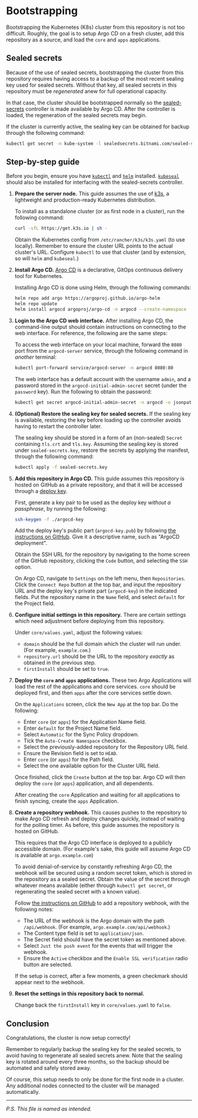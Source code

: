 
# Bootstrapping

Bootstrapping the Kubernetes (K8s) cluster from this repository is not too difficult. Roughly, the goal is to setup Argo CD on a fresh cluster, add this repository as a source, and load the `core` and `apps` applications.

## Sealed secrets

Because of the use of sealed secrets, bootstrapping the cluster from this repository requires having access to a backup of the most recent sealing key used for sealed secrets. Without that key, all sealed secrets in this repository must be *regenerated* anew for full operational capacity.

In that case, the cluster should be bootstrapped normally so the [sealed-secrets](https://github.com/bitnami-labs/sealed-secrets) controller is made available by Argo CD. After the controller is loaded, the regeneration of the sealed secrets may begin.

If the cluster is currently active, the sealing key can be obtained for backup through the following command:

```sh
kubectl get secret -n kube-system -l sealedsecrets.bitnami.com/sealed-secrets-key -o yaml > sealed-secrets.key
```

## Step-by-step guide

Before you begin, ensure you have [`kubectl`](https://kubernetes.io/docs/tasks/tools/#kubectl) and [`helm`](https://helm.sh/docs/intro/install/) installed. [`kubeseal`](https://github.com/bitnami-labs/sealed-secrets#kubeseal) should also be installed for interfacing with the sealed-secrets controller.

1. **Prepare the server node.** This guide assumes the use of [k3s](https://docs.k3s.io/), a lightweight and production-ready Kubernetes distribution.

    To install as a standalone cluster (or as first node in a cluster), run the following command:

    ```sh
    curl -sfL https://get.k3s.io | sh -
    ```

    Obtain the Kubernetes config from `/etc/rancher/k3s/k3s.yaml` (to use locally). Remember to ensure the cluster URL points to the actual cluster's URL. Configure `kubectl` to use that cluster (and by extension, so will `helm` and `kubeseal`.)

2. **Install Argo CD.** [Argo CD](https://argoproj.github.io/cd) is a declarative, GitOps continuous delivery tool for Kubernetes.

    Installing Argo CD is done using Helm, through the following commands:

    ```sh
    helm repo add argo https://argoproj.github.io/argo-helm
    helm repo update
    helm install argocd argoproj/argo-cd -n argocd --create-namespace
    ```

3. **Login to the Argo CD web interface.** After installing Argo CD, the command-line output should contain instructions on connecting to the web interface. For reference, the following are the same steps:

    To access the web interface on your local machine, forward the `8080` port from the `argocd-server` service, through the following command in *another* terminal:

    ```sh
    kubectl port-forward service/argocd-server -n argocd 8080:80
    ```

    The web interface has a default account with the username `admin`, and a password stored in the `argocd-initial-admin-secret` secret (under the `password` key). Run the following to obtain the password:

    ```sh
    kubectl get secret argocd-initial-admin-secret -n argocd -o jsonpath='{.data.password}' | base64 --decode
    ```

4. **(Optional) Restore the sealing key for sealed secrets.** If the sealing key is available, restoring the key before loading up the controller avoids having to restart the controller later.

    The sealing key should be stored in a form of an (non-sealed) `Secret` containing `tls.crt` and `tls.key`. Assuming the sealing key is stored under `sealed-secrets.key`, restore the secrets by applying the manifest, through the following command:

    ```sh
    kubectl apply -f sealed-secrets.key
    ```

5. **Add this repository in Argo CD.** This guide assumes this repository is hosted on GitHub as a private repository, and that it will be accessed through a [deploy key](https://docs.github.com/en/authentication/connecting-to-github-with-ssh/managing-deploy-keys#deploy-keys).

    First, generate a key pair to be used as the deploy key *without a passphrase*, by running the following:

    ```sh
    ssh-keygen -f ./argocd-key
    ```

    Add the deploy key's public part (`argocd-key.pub`) by following [the instructions on GitHub](https://docs.github.com/en/authentication/connecting-to-github-with-ssh/managing-deploy-keys#set-up-deploy-keys). Give it a descriptive name, such as "ArgoCD deployment".

    Obtain the SSH URL for the repository by navigating to the home screen of the GitHub repository, clicking the `Code` button, and selecting the `SSH` option.

    On Argo CD, navigate to `Settings` on the left menu, then `Repositories`. Click the `Connect Repo` button at the top bar, and input the repository URL and the deploy key's private part (`argocd-key`) in the indicated fields. Put the repository name in the `Name` field, and select `default` for the Project field.

6. **Configure initial settings in this repository.** There are certain settings which need adjustment before deploying from this repository.

    Under `core/values.yaml`, adjust the following values:

    - `domain` should be the full domain which the cluster will run under. (For example, `example.com`.)
    - `repository.url` should be the URL to the repository *exactly* as obtained in the previous step.
    - `firstInstall` should be set to `true`.

7. **Deploy the `core` and `apps` applications.** These two Argo Applications will load the rest of the applications and core services. `core` should be deployed first, and then `apps` after the core services settle down.

    On the `Applications` screen, click the `New App` at the top bar. Do the following:

    - Enter `core` (or `apps`) for the Application Name field.
    - Enter `default` for the Project Name field.
    - Select `Automatic` for the Sync Policy dropdown.
    - Tick the `Auto-Create Namespace` checkbox.
    - Select the previously-added repository for the Repository URL field.
    - Ensure the Revision field is set to `HEAD`.
    - Enter `core` (or `apps`) for the Path field.
    - Select the one available option for the Cluster URL field.

    Once finished, click the `Create` button at the top bar. Argo CD will then deploy the `core` (or `apps`) application, and all dependents.

    After creating the `core` Application and waiting for all applications to finish syncing, create the `apps` Application.

8. **Create a repository webhook.** This causes pushes to the repository to make Argo CD refresh and deploy changes quickly, instead of waiting for the polling timer. As before, this guide assumes the repository is hosted on GitHub.

    This requires that the Argo CD interface is deployed to a publicly accessible domain. (For example's sake, this guide will assume Argo CD is available at `argo.example.com`)

    To avoid denial-of-service by constantly refreshing Argo CD, the webhook will be secured using a random secret token, which is stored in the repository as a sealed secret. Obtain the value of the secret through whatever means available (either through `kubectl get secret`, or regenerating the sealed secret with a known value).

    Follow [the instructions on GitHub](https://docs.github.com/en/webhooks/using-webhooks/creating-webhooks#creating-a-repository-webhook) to add a repository webhook, with the following notes:

    - The URL of the webhook is the Argo domain with the path `/api/webhook`. (For example, `argo.example.com/api/webhook`.)
    - The Content type field is set to `application/json`.
    - The Secret field should have the secret token as mentioned above.
    - Select `Just the push event` for the events that will trigger the webhook.
    - Ensure the `Active` checkbox and the `Enable SSL verification` radio button are selected.

    If the setup is correct, after a few moments, a green checkmark should appear next to the webhook.

9. **Reset the settings in this repository back to normal.**

    Change back the `firstInstall` key in `core/values.yaml` to `false`.

## Conclusion

Congratulations, the cluster is now setup correctly!

Remember to regularly backup the sealing key for the sealed secrets, to avoid having to regenerate all sealed secrets anew. Note that the sealing key is rotated around every three months, so the backup should be automated and safely stored away.

Of course, this setup needs to only be done for the first node in a cluster. Any additional nodes connected to the cluster will be managed automatically.

---

*P.S. This file is named as intended.*

